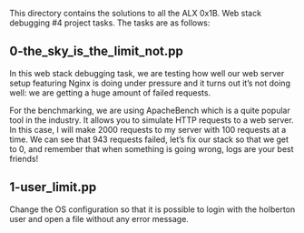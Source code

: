 This directory contains the solutions to all the ALX 0x1B. Web stack debugging #4 project tasks. The tasks are as follows:

## 0-the_sky_is_the_limit_not.pp ##
In this web stack debugging task, we are testing how well our web server setup featuring Nginx is doing under pressure and it turns out it’s not doing well: we are getting a huge amount of failed requests.

For the benchmarking, we are using ApacheBench which is a quite popular tool in the industry. It allows you to simulate HTTP requests to a web server. In this case, I will make 2000 requests to my server with 100 requests at a time. We can see that 943 requests failed, let’s fix our stack so that we get to 0, and remember that when something is going wrong, logs are your best friends!

## 1-user_limit.pp ##
Change the OS configuration so that it is possible to login with the holberton user and open a file without any error message.

